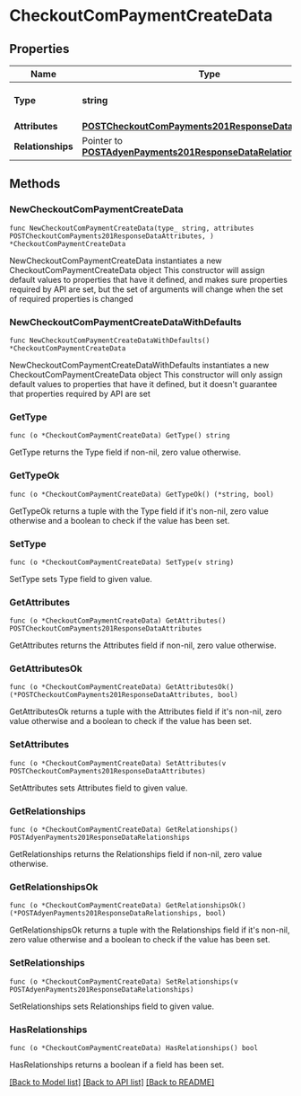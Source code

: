 # CheckoutComPaymentCreateData

## Properties

Name | Type | Description | Notes
------------ | ------------- | ------------- | -------------
**Type** | **string** | The resource&#39;s type | [default to "checkout_com_payments"]
**Attributes** | [**POSTCheckoutComPayments201ResponseDataAttributes**](POSTCheckoutComPayments201ResponseDataAttributes.md) |  | 
**Relationships** | Pointer to [**POSTAdyenPayments201ResponseDataRelationships**](POSTAdyenPayments201ResponseDataRelationships.md) |  | [optional] 

## Methods

### NewCheckoutComPaymentCreateData

`func NewCheckoutComPaymentCreateData(type_ string, attributes POSTCheckoutComPayments201ResponseDataAttributes, ) *CheckoutComPaymentCreateData`

NewCheckoutComPaymentCreateData instantiates a new CheckoutComPaymentCreateData object
This constructor will assign default values to properties that have it defined,
and makes sure properties required by API are set, but the set of arguments
will change when the set of required properties is changed

### NewCheckoutComPaymentCreateDataWithDefaults

`func NewCheckoutComPaymentCreateDataWithDefaults() *CheckoutComPaymentCreateData`

NewCheckoutComPaymentCreateDataWithDefaults instantiates a new CheckoutComPaymentCreateData object
This constructor will only assign default values to properties that have it defined,
but it doesn't guarantee that properties required by API are set

### GetType

`func (o *CheckoutComPaymentCreateData) GetType() string`

GetType returns the Type field if non-nil, zero value otherwise.

### GetTypeOk

`func (o *CheckoutComPaymentCreateData) GetTypeOk() (*string, bool)`

GetTypeOk returns a tuple with the Type field if it's non-nil, zero value otherwise
and a boolean to check if the value has been set.

### SetType

`func (o *CheckoutComPaymentCreateData) SetType(v string)`

SetType sets Type field to given value.


### GetAttributes

`func (o *CheckoutComPaymentCreateData) GetAttributes() POSTCheckoutComPayments201ResponseDataAttributes`

GetAttributes returns the Attributes field if non-nil, zero value otherwise.

### GetAttributesOk

`func (o *CheckoutComPaymentCreateData) GetAttributesOk() (*POSTCheckoutComPayments201ResponseDataAttributes, bool)`

GetAttributesOk returns a tuple with the Attributes field if it's non-nil, zero value otherwise
and a boolean to check if the value has been set.

### SetAttributes

`func (o *CheckoutComPaymentCreateData) SetAttributes(v POSTCheckoutComPayments201ResponseDataAttributes)`

SetAttributes sets Attributes field to given value.


### GetRelationships

`func (o *CheckoutComPaymentCreateData) GetRelationships() POSTAdyenPayments201ResponseDataRelationships`

GetRelationships returns the Relationships field if non-nil, zero value otherwise.

### GetRelationshipsOk

`func (o *CheckoutComPaymentCreateData) GetRelationshipsOk() (*POSTAdyenPayments201ResponseDataRelationships, bool)`

GetRelationshipsOk returns a tuple with the Relationships field if it's non-nil, zero value otherwise
and a boolean to check if the value has been set.

### SetRelationships

`func (o *CheckoutComPaymentCreateData) SetRelationships(v POSTAdyenPayments201ResponseDataRelationships)`

SetRelationships sets Relationships field to given value.

### HasRelationships

`func (o *CheckoutComPaymentCreateData) HasRelationships() bool`

HasRelationships returns a boolean if a field has been set.


[[Back to Model list]](../README.md#documentation-for-models) [[Back to API list]](../README.md#documentation-for-api-endpoints) [[Back to README]](../README.md)


